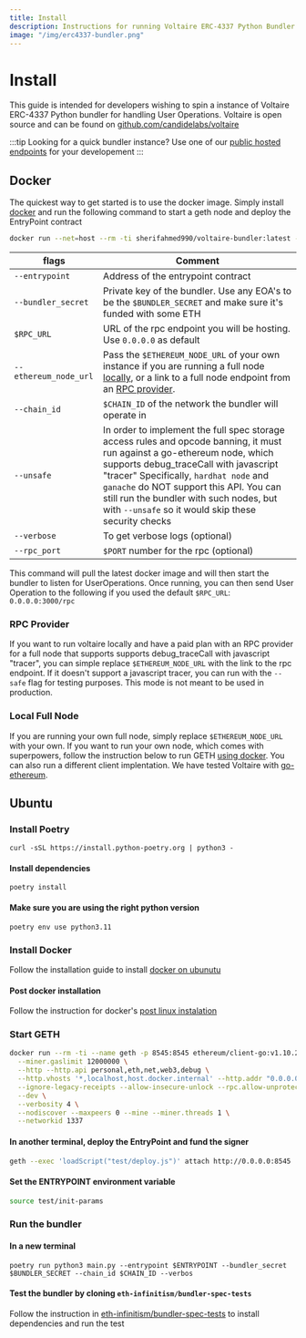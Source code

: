 ```yaml
---
title: Install
description: Instructions for running Voltaire ERC-4337 Python Bundler
image: "/img/erc4337-bundler.png"
---
```


# Install

This guide is intended for developers wishing to spin a instance of Voltaire ERC-4337 Python bundler for handling User Operations. Voltaire is open source and can be found on [github.com/candidelabs/voltaire](https://github.com/candidelabs/voltaire)

:::tip
Looking for a quick bundler instance? Use one of our [public hosted endpoints](./3-rpc-endpoints.mdx) for your developement
:::

## Docker

The quickest way to get started is to use the docker image. Simply install [docker](https://docs.docker.com/engine/install) and run the following command to start a geth node and deploy the EntryPoint contract

```bash
docker run --net=host --rm -ti sherifahmed990/voltaire-bundler:latest --entrypoint $ENTRYPOINT --bundler_secret $BUNDLER_SECRET --rpc_url $RPC_URL --rpc_port $PORT --ethereum_node_url $ETHEREUM_NODE_URL --chain_id $CHAIN_ID --verbose
```

| flags            |Comment                                     
| -----------------| -------------------------------------------
| `--entrypoint`   | Address of the entrypoint contract
|`--bundler_secret`| Private key of the bundler. Use any EOA's to be the `$BUNDLER_SECRET`   and make sure it's funded with some ETH                  
| `$RPC_URL`       | URL of the rpc endpoint you will be hosting. Use `0.0.0.0` as default
| `--ethereum_node_url`| Pass the `$ETHEREUM_NODE_URL` of your own instance if you are running a full node [locally](#local-full-node), or a link to a full node endpoint from an [RPC provider](#rpc-provider).
| `--chain_id`     | `$CHAIN_ID` of the network the bundler will operate in
| `--unsafe`       | In order to implement the full spec storage access rules and opcode banning, it must run against a go-ethereum node, which supports debug_traceCall with javascript "tracer" Specifically, `hardhat node` and `ganache` do NOT support this API. You can still run the bundler with such nodes, but with `--unsafe` so it would skip these security checks
| `--verbose`      | To get verbose logs (optional)
| `--rpc_port`     | `$PORT` number for the rpc (optional)

This command will pull the latest docker image and will then start the bundler to listen for UserOperations. Once running, you can then send User Operation to the following if you used the default `$RPC_URL`: `0.0.0.0:3000/rpc`

### RPC Provider
If you want to run voltaire locally and have a paid plan with an RPC provider for a full node that supports supports debug_traceCall with javascript "tracer", you can simple replace `$ETHEREUM_NODE_URL` with the link to the rpc endpoint. If it doesn't support a javascript tracer, you can run with the `--safe` flag for testing purposes. This mode is not meant to be used in production. 

### Local Full Node
If you are running your own full node, simply replace `$ETHEREUM_NODE_URL` with your own. If you want to run your own node, which comes with superpowers, follow the instruction below to run GETH [using docker](#start-geth). You can also run a different client implentation. We have tested Voltaire with [go-ethereum](https://geth.ethereum.org/).

## Ubuntu
### Install Poetry
```
curl -sSL https://install.python-poetry.org | python3 -
```
#### Install dependencies
```
poetry install
```

#### Make sure you are using the right python version

```
poetry env use python3.11
```

### Install Docker

Follow the installation guide to install [docker on ubunutu](https://docs.docker.com/engine/install/ubuntu/)

#### Post docker installation

Follow the instruction for docker's [post linux instalation](https://docs.docker.com/engine/install/linux-postinstall/)  

### Start GETH
```bash
docker run --rm -ti --name geth -p 8545:8545 ethereum/client-go:v1.10.26 \
  --miner.gaslimit 12000000 \
  --http --http.api personal,eth,net,web3,debug \
  --http.vhosts '*,localhost,host.docker.internal' --http.addr "0.0.0.0" \
  --ignore-legacy-receipts --allow-insecure-unlock --rpc.allow-unprotected-txs \
  --dev \
  --verbosity 4 \
  --nodiscover --maxpeers 0 --mine --miner.threads 1 \
  --networkid 1337
```

#### In another terminal, deploy the EntryPoint and fund the signer

```bash
geth --exec 'loadScript("test/deploy.js")' attach http://0.0.0.0:8545
```

#### Set the ENTRYPOINT environment variable

```bash
source test/init-params 
```

### Run the bundler
#### In a new terminal
```
poetry run python3 main.py --entrypoint $ENTRYPOINT --bundler_secret $BUNDLER_SECRET --chain_id $CHAIN_ID --verbos
```

#### Test the bundler by cloning `eth-infinitism/bundler-spec-tests`

Follow the instruction in <a href='https://github.com/eth-infinitism/bundler-spec-tests'>eth-infinitism/bundler-spec-tests</a> to install dependencies and run the test
